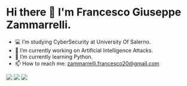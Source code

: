 # Hi there 👋 I'm Francesco Giuseppe Zammarrelli.
- 💻 I’m studying CyberSecurity at University Of Salerno.
- 🔭 I’m currently working on Artificial Intelligence Attacks.
- 🌱 I’m currently learning Python.
- 📫 How to reach me: zammarrelli.francesco20@gmail.com

![](http://github-profile-summary-cards.vercel.app/api/cards/profile-details?username=frankzamma&theme=dracula&count_private=true&inlcude_all_commits=true) 
![](http://github-profile-summary-cards.vercel.app/api/cards/most-commit-language?username=frankzamma&theme=dracula&count_private=true&include_all_commits=true)
![](https://github-readme-stats.vercel.app/api/top-langs/?username=frankzamma&langs_count=10&count_private=true&show_icons=true&theme=dracula&layout=compact&include_all_commits=true)
<!--
**frankzamma/frankzamma** is a ✨ _special_ ✨ repository because its `README.md` (this file) appears on your GitHub profile.

Here are some ideas to get you started:

- 🔭 I’m currently working on ...
- 🌱 I’m currently learning ...
- 👯 I’m looking to collaborate on ...
- 🤔 I’m looking for help with ...
- 💬 Ask me about ...
- 📫 How to reach me: ...
- 😄 Pronouns: ...
- ⚡ Fun fact: ...
-->
